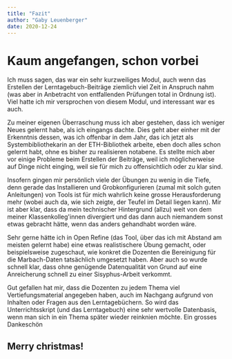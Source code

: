 ```yaml
---
title: "Fazit"
author: "Gaby Leuenberger"
date: 2020-12-24
---
```

# Kaum angefangen, schon vorbei

Ich muss sagen, das war ein sehr kurzweiliges Modul, auch wenn das Erstellen der Lerntagebuch-Beiträge ziemlich viel Zeit in Anspruch nahm (was aber in Anbetracht von entfallenden Prüfungen total in Ordnung ist). Viel hatte ich mir versprochen von diesem Modul, und interessant war es auch.

Zu meiner eigenen Überraschung muss ich aber gestehen, dass ich weniger Neues gelernt habe, als ich eingangs dachte. Dies geht aber einher mit der Erkenntnis dessen, was ich offenbar in dem Jahr, das ich jetzt als Systembibliothekarin an der ETH-Bibliothek arbeite, eben doch alles schon gelernt habt, ohne es bisher zu realisieren notabene. Es stellte mich aber vor einige Probleme beim Erstellen der Beiträge, weil ich möglicherweise auf Dinge nicht einging, weil sie für mich zu offensichtlich oder zu klar sind.

Insofern gingen mir persönlich viele der Übungen zu wenig in die Tiefe, denn gerade das Installieren und Grobkonfigurieren (zumal mit solch guten Anleitungen) von Tools ist für mich wahrlich keine grosse Herausforderung mehr (wobei auch da, wie sich zeigte, der Teufel im Detail liegen kann). Mir ist aber klar, dass da mein technischer Hintergrund (allzu) weit von dem meiner Klassenkolleg'innen divergiert und das dann auch niemandem sonst etwas gebracht hätte, wenn das anders gehandhabt worden wäre.

Sehr gerne hätte ich in Open Refine (das Tool, über das ich mit Abstand am meisten gelernt habe) eine etwas realistischere Übung gemacht, oder beispielsweise zugeschaut, wie konkret die Dozenten die Bereinigung für die Marbach-Daten tatsächlich umgesetzt haben. Aber auch so wurde schnell klar, dass ohne genügende Datenqualität von Grund auf eine Anreicherung schnell zu einer Sisyphus-Arbeit verkommt.

Gut gefallen hat mir, dass die Dozenten zu jedem Thema viel Vertiefungsmaterial angegeben haben, auch im Nachgang aufgrund von Inhalten oder Fragen aus den Lerntagebüchern. So wird das Unterrichtsskript (und das Lerntagebuch) eine sehr wertvolle Datenbasis, wenn man sich in ein Thema später wieder reinknien möchte. Ein grosses Dankeschön

## Merry christmas!
    
